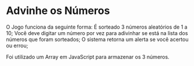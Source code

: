 # Advinhe os Números

O Jogo funciona da seguinte forma: 
É sorteado 3 números aleatórios de 1 a 10;
Você deve digitar um número por vez para adivinhar se está na lista dos números que foram sorteados;
O sistema retorna um alerta se você acertou ou errou;

Foi utilizado um Array em JavaScript para armazenar os 3 números.
